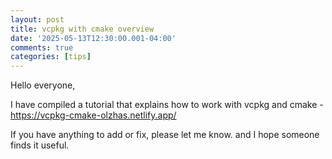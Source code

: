 ```yaml
---
layout: post
title: vcpkg with cmake overview 
date: '2025-05-13T12:30:00.001-04:00'
comments: true
categories: [tips]
---
```


Hello everyone,

I have compiled a tutorial that explains how to work with vcpkg and cmake - https://vcpkg-cmake-olzhas.netlify.app/

If you have anything to add or fix, please let me know. and I hope someone finds it useful. 
